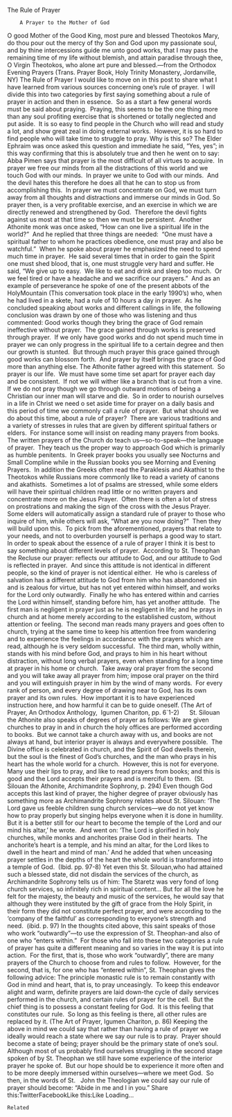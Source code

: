 The Rule of Prayer

		A Prayer to the Mother of God
O good Mother of the Good King, most pure and blessed Theotokos Mary, do thou pour out the mercy of thy Son and God upon my passionate soul, and by thine intercessions guide me unto good works, that I may pass the remaining time of my life without blemish, and attain paradise through thee, O Virgin Theotokos, who alone art pure and blessed.—from the Orthodox Evening Prayers (Trans. Prayer Book, Holy Trinity Monastery, Jordanville, NY)
The Rule of Prayer
I would like to move on in this post to share what I have learned from various sources concerning one’s rule of prayer.  I will divide this into two categories by first saying something about a rule of prayer in action and then in essence.  So as a start a few general words must be said about praying.  Praying, this seems to be the one thing more than any soul profiting exercise that is shortened or totally neglected and put aside.  It is so easy to find people in the Church who will read and study a lot, and show great zeal in doing external works.  However, it is so hard to find people who will take time to struggle to pray. Why is this so?
The Elder Ephraim was once asked this question and immediate he said, “Yes, yes”; in this way confirming that this is absolutely true and then he went on to say:
Abba Pimen says that prayer is the most difficult of all virtues to acquire.  In prayer we free our minds from all the distractions of this world and we touch God with our minds.  In prayer we unite to God with our minds.  And the devil hates this therefore he does all that he can to stop us from accomplishing this.  In prayer we must concentrate on God, we must turn away from all thoughts and distractions and immerse our minds in God.
So prayer then, is a very profitable exercise, and an exercise in which we are directly renewed and strengthened by God.  Therefore the devil fights against us most at that time so then we must be persistent. 
Another Athonite monk was once asked, “How can one live a spiritual life in the world?”  And he replied that three things are needed:  “One must have a spiritual father to whom he practices obedience, one must pray and also be watchful.”  When he spoke about prayer he emphasized the need to spend much time in prayer.  He said several times that in order to gain the Spirit one must shed blood, that is, one must struggle very hard and suffer.
He said, “We give up to easy.  We like to eat and drink and sleep too much.  Or we feel tired or have a headache and we sacrifice our prayers.”  And as an example of perseverance he spoke of one of the present abbots of the HolyMountain (This conversation took place in the early 1990’s) who, when he had lived in a skete, had a rule of 10 hours a day in prayer.  As he concluded speaking about works and different callings in life, the following conclusion was drawn by one of those who was listening and thus commented:
Good works though they bring the grace of God remain ineffective without prayer.  The grace gained through works is preserved through prayer.  If we only have good works and do not spend much time in prayer we can only progress in the spiritual life to a certain degree and then our growth is stunted.  But through much prayer this grace gained through good works can blossom forth.  And prayer by itself brings the grace of God more than anything else.
The Athonite father agreed with this statement. 
So prayer is our life.  We must have some time set apart for prayer each day and be consistent.  If not we will wither like a branch that is cut from a vine.  If we do not pray though we go through outward motions of being a Christian our inner man will starve and die.  So in order to nourish ourselves in a life in Christ we need o set aside time for prayer on a daily basis and this period of time we commonly call a rule of prayer.  But what should we do about this time, about a rule of prayer? 
There are various traditions and a variety of stresses in rules that are given by different spiritual fathers or elders.  For instance some will insist on reading many prayers from books.  The written prayers of the Church do teach us—so-to-speak—the language of prayer.  They teach us the proper way to approach God which is primarily as humble penitents.  In Greek prayer books you usually see Nocturns and Small Compline while in the Russian books you see Morning and Evening Prayers.  In addition the Greeks often read the Paraklesis and Akathist to the Theotokos while Russians more commonly like to read a variety of canons and akathists.  Sometimes a lot of psalms are stressed, while some elders will have their spiritual children read little or no written prayers and concentrate more on the Jesus Prayer.  Often there is often a lot of stress on prostrations and making the sign of the cross with the Jesus Prayer.  Some elders will automatically assign a standard rule of prayer to those who inquire of him, while others will ask, “What are you now doing?”  Then they will build upon this.  To pick from the aforementioned, prayers that relate to your needs, and not to overburden yourself is perhaps a good way to start.
In order to speak about the essence of a rule of prayer I think it is best to say something about different levels of prayer.  According to St. Theophan the Recluse our prayer:
reflects our attitude to God, and our attitude to God is reflected in prayer.  And since this attitude is not identical in different people, so the kind of prayer is not identical either.  He who is careless of salvation has a different attitude to God from him who has abandoned sin and is zealous for virtue, but has not yet entered within himself, and works for the Lord only outwardly.  Finally he who has entered within and carries the Lord within himself, standing before him, has yet another attitude.  The first man is negligent in prayer just as he is negligent in life; and he prays in church and at home merely according to the established custom, without attention or feeling.  The second man reads many prayers and goes often to church, trying at the same time to keep his attention free from wandering and to experience the feelings in accordance with the prayers which are read, although he is very seldom successful.  The third man, wholly within, stands with his mind before God, and prays to him in his heart without distraction, without long verbal prayers, even when standing for a long time at prayer in his home or church.  Take away oral prayer from the second and you will take away all prayer from him; impose oral prayer on the third and you will extinguish prayer in him by the wind of many words.  For every rank of person, and every degree of drawing near to God, has its own prayer and its own rules.  How important it is to have experienced instruction here, and how harmful it can be to guide oneself. (The Art of Prayer, An Orthodox Anthology,  Igumen Chariton, pp. 6`1-2)     
St. Silouan the Athonite also speaks of degrees of prayer as follows:
We are given churches to pray in and in church the holy offices are performed according to books.  But we cannot take a church away with us, and books are not always at hand, but interior prayer is always and everywhere possible.  The Divine office is celebrated in church, and the Spirit of God dwells therein, but the soul is the finest of God’s churches, and the man who prays in his heart has the whole world for a church.  However, this is not for everyone.
Many use their lips to pray, and like to read prayers from books; and this is good and the Lord accepts their prayers and is merciful to them.  (St. Silouan the Athonite, Archimandrite Sophrony, p. 294)
Even though God accepts this last kind of prayer, the higher degree of prayer obviously has something more as Archimandrite Sophrony relates about St. Silouan:
‘The Lord gave us feeble children sung church services—we do not yet know how to pray properly but singing helps everyone when it is done in humility.  But it is a better still for our heart to become the temple of the Lord and our mind his altar,’ he wrote.  And went on: 
‘The Lord is glorified in holy churches, while monks and anchorites praise God in their hearts.  The anchorite’s heart is a temple, and his mind an altar, for the Lord likes to dwell in the heart and mind of man.’
And he added that when unceasing prayer settles in the depths of the heart the whole world is transformed into a temple of God.  (Ibid. pp. 97-8)
Yet even this St. Silouan,who had attained such a blessed state, did not disdain the services of the church, as Archimandrite Sophrony tells us of him:
The Staretz was very fond of long church services, so infinitely rich in spiritual content… But for all the love he felt for the majesty, the beauty and music of the services, he would say that although they were instituted by the gift of grace from the Holy Spirit, in their form they did not constitute perfect prayer, and were according to the ‘company of the faithful’ as corresponding to everyone’s strength and need.  (ibid. p. 97)
In the thoughts cited above, this saint speaks of those who work “outwardly”—to use the expression of St. Theophan-and also of one who “enters within.”  For those who fall into these two categories a rule of prayer has quite a different meaning and so varies in the way it is put into action.  For the first, that is, those who work “outwardly”, there are many prayers of the Church to choose from and rules to follow.  However, for the second, that is, for one who has “entered within”, St. Theophan gives the following advice:
The principle monastic rule is to remain constantly with God in mind and heart, that is, to pray unceasingly.  To keep this endeavor alight and warm, definite prayers are laid down-the cycle of daily services performed in the church, and certain rules of prayer for the cell.  But the chief thing is to possess a constant feeling for God.  It is this feeling that constitutes our rule.  So long as this feeling is there, all other rules are replaced by it. (The Art of Prayer, Igumen Chariton, p. 86)
Keeping the above in mind we could say that rather than having a rule of prayer we ideally would reach a state where we say our rule is to pray.  Prayer should become a state of being; prayer should be the primary state of one’s soul.  Although most of us probably find ourselves struggling in the second stage spoken of by St. Theophan we still have some experience of the interior prayer he spoke of.  But our hope should be to experience it more often and to be more deeply immersed within ourselves—where we meet God.  So then, in the words of St.   John the Theologian we could say our rule of prayer should become: “Abide in me and I in you.”
Share this:TwitterFacebookLike this:Like Loading...

	Related
			